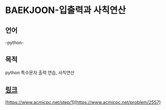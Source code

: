 # BAEKJOON-입출력과 사칙연산
## 언어
-python-
## 목적
python 특수문자 출력 연습, 사칙연산
## [링크](https://www.acmicpc.net/step/1)
[https://www.acmicpc.net/step/1](https://www.acmicpc.net/problem/2557)
